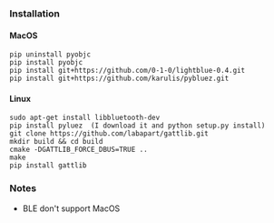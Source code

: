 

### Installation

#### MacOS

```
pip uninstall pyobjc
pip install pyobjc
pip install git+https://github.com/0-1-0/lightblue-0.4.git
pip install git+https://github.com/karulis/pybluez.git
```

#### Linux

```
sudo apt-get install libbluetooth-dev
pip install pyluez  (I download it and python setup.py install)
git clone https://github.com/labapart/gattlib.git
mkdir build && cd build
cmake -DGATTLIB_FORCE_DBUS=TRUE ..
make
pip install gattlib
```

### Notes

- BLE don't support MacOS
